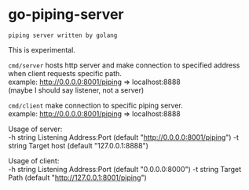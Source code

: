 # go-piping-server

```piping server written by golang```

This is experimental.

```cmd/server``` hosts http server and make connection to specified address when client requests specific path.  
example: http://0.0.0.0:8001/piping => localhost:8888  
(maybe I should say listener, not a server)

```cmd/client``` make connection to specific piping server.  
example: http://0.0.0.0:8001/piping => localhost:8888

Usage of server:  
  -h string
        Listening Address:Port (default "http://0.0.0.0:8001/piping")
  -t string
        Target host (default "127.0.0.1:8888")

Usage of client:  
  -h string
        Listening Address:Port (default "0.0.0.0:8000")
  -t string
        Target Path (default "http://127.0.0.1:8001/piping")